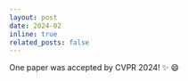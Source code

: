 ```yaml
---
layout: post
date: 2024-02
inline: true
related_posts: false
---
```


One paper was accepted by CVPR 2024! :sparkles: :smile:
